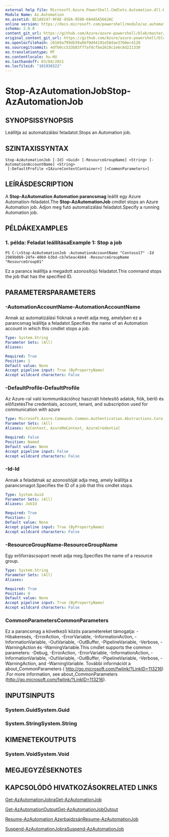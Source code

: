 ```yaml
---
external help file: Microsoft.Azure.PowerShell.Cmdlets.Automation.dll-Help.xml
Module Name: Az.Automation
ms.assetid: BE1A9247-9F8E-45EA-9590-684A5A5662AC
online version: https://docs.microsoft.com/powershell/module/az.automation/stop-azautomationjob
schema: 2.0.0
content_git_url: https://github.com/Azure/azure-powershell/blob/master/src/Automation/Automation/help/Stop-AzAutomationJob.md
original_content_git_url: https://github.com/Azure/azure-powershell/blob/master/src/Automation/Automation/help/Stop-AzAutomationJob.md
ms.openlocfilehash: c0169a799db59a66f0d44191e58dae3760ec4128
ms.sourcegitcommit: 4dfb0cc533b83f77afdcfbe2618c1e6c8d221330
ms.translationtype: MT
ms.contentlocale: hu-HU
ms.lasthandoff: 03/04/2021
ms.locfileid: "101938322"
---
```

# <span data-ttu-id="c3174-101">Stop-AzAutomationJob</span><span class="sxs-lookup"><span data-stu-id="c3174-101">Stop-AzAutomationJob</span></span>

## <span data-ttu-id="c3174-102">SYNOPSIS</span><span class="sxs-lookup"><span data-stu-id="c3174-102">SYNOPSIS</span></span>
<span data-ttu-id="c3174-103">Leállítja az automatizálási feladatot.</span><span class="sxs-lookup"><span data-stu-id="c3174-103">Stops an Automation job.</span></span>

## <span data-ttu-id="c3174-104">SZINTAXIS</span><span class="sxs-lookup"><span data-stu-id="c3174-104">SYNTAX</span></span>

```
Stop-AzAutomationJob [-Id] <Guid> [-ResourceGroupName] <String> [-AutomationAccountName] <String>
 [-DefaultProfile <IAzureContextContainer>] [<CommonParameters>]
```

## <span data-ttu-id="c3174-105">LEÍRÁS</span><span class="sxs-lookup"><span data-stu-id="c3174-105">DESCRIPTION</span></span>
<span data-ttu-id="c3174-106">A **Stop-AzAutomation Automation parancsmag** leállít egy Azure Automation-feladatot.</span><span class="sxs-lookup"><span data-stu-id="c3174-106">The **Stop-AzAutomationJob** cmdlet stops an Azure Automation job.</span></span>
<span data-ttu-id="c3174-107">Adjon meg futó automatizálási feladatot.</span><span class="sxs-lookup"><span data-stu-id="c3174-107">Specify a running Automation job.</span></span>

## <span data-ttu-id="c3174-108">PÉLDÁK</span><span class="sxs-lookup"><span data-stu-id="c3174-108">EXAMPLES</span></span>

### <span data-ttu-id="c3174-109">1. példa: Feladat leállítása</span><span class="sxs-lookup"><span data-stu-id="c3174-109">Example 1: Stop a job</span></span>
```
PS C:\>Stop-AzAutomationJob -AutomationAccountName "Contoso17" -Id 2989b069-24fe-40b9-b3bd-cb7e5eac4b64 -ResourceGroupName "ResourceGroup01"
```

<span data-ttu-id="c3174-110">Ez a parancs leállítja a megadott azonosítójú feladatot.</span><span class="sxs-lookup"><span data-stu-id="c3174-110">This command stops the job that has the specified ID.</span></span>

## <span data-ttu-id="c3174-111">PARAMETERS</span><span class="sxs-lookup"><span data-stu-id="c3174-111">PARAMETERS</span></span>

### <span data-ttu-id="c3174-112">-AutomationAccountName</span><span class="sxs-lookup"><span data-stu-id="c3174-112">-AutomationAccountName</span></span>
<span data-ttu-id="c3174-113">Annak az automatizálási fióknak a nevét adja meg, amelyben ez a parancsmag leállítja a feladatot.</span><span class="sxs-lookup"><span data-stu-id="c3174-113">Specifies the name of an Automation account in which this cmdlet stops a job.</span></span>

```yaml
Type: System.String
Parameter Sets: (All)
Aliases:

Required: True
Position: 1
Default value: None
Accept pipeline input: True (ByPropertyName)
Accept wildcard characters: False
```

### <span data-ttu-id="c3174-114">-DefaultProfile</span><span class="sxs-lookup"><span data-stu-id="c3174-114">-DefaultProfile</span></span>
<span data-ttu-id="c3174-115">Az Azure-ral való kommunikációhoz használt hitelesítő adatok, fiók, bérlő és előfizetés</span><span class="sxs-lookup"><span data-stu-id="c3174-115">The credentials, account, tenant, and subscription used for communication with azure</span></span>

```yaml
Type: Microsoft.Azure.Commands.Common.Authentication.Abstractions.Core.IAzureContextContainer
Parameter Sets: (All)
Aliases: AzContext, AzureRmContext, AzureCredential

Required: False
Position: Named
Default value: None
Accept pipeline input: False
Accept wildcard characters: False
```

### <span data-ttu-id="c3174-116">-Id</span><span class="sxs-lookup"><span data-stu-id="c3174-116">-Id</span></span>
<span data-ttu-id="c3174-117">Annak a feladatnak az azonosítóját adja meg, amely leállítja a parancsmagot.</span><span class="sxs-lookup"><span data-stu-id="c3174-117">Specifies the ID of a job that this cmdlet stops.</span></span>

```yaml
Type: System.Guid
Parameter Sets: (All)
Aliases: JobId

Required: True
Position: 2
Default value: None
Accept pipeline input: True (ByPropertyName)
Accept wildcard characters: False
```

### <span data-ttu-id="c3174-118">-ResourceGroupName</span><span class="sxs-lookup"><span data-stu-id="c3174-118">-ResourceGroupName</span></span>
<span data-ttu-id="c3174-119">Egy erőforráscsoport nevét adja meg.</span><span class="sxs-lookup"><span data-stu-id="c3174-119">Specifies the name of a resource group.</span></span>

```yaml
Type: System.String
Parameter Sets: (All)
Aliases:

Required: True
Position: 0
Default value: None
Accept pipeline input: True (ByPropertyName)
Accept wildcard characters: False
```

### <span data-ttu-id="c3174-120">CommonParameters</span><span class="sxs-lookup"><span data-stu-id="c3174-120">CommonParameters</span></span>
<span data-ttu-id="c3174-121">Ez a parancsmag a következő közös paramétereket támogatja: -Hibakeresés, -ErrorAction, -ErrorVariable, -InformationAction, -InformationVariable, -OutVariable, -OutBuffer, -PipelineVariable, -Verbose, -WarningAction és -WarningVariable.</span><span class="sxs-lookup"><span data-stu-id="c3174-121">This cmdlet supports the common parameters: -Debug, -ErrorAction, -ErrorVariable, -InformationAction, -InformationVariable, -OutVariable, -OutBuffer, -PipelineVariable, -Verbose, -WarningAction, and -WarningVariable.</span></span> <span data-ttu-id="c3174-122">További információt a about_CommonParameters ( http://go.microsoft.com/fwlink/?LinkID=113216) .</span><span class="sxs-lookup"><span data-stu-id="c3174-122">For more information, see about_CommonParameters (http://go.microsoft.com/fwlink/?LinkID=113216).</span></span>

## <span data-ttu-id="c3174-123">INPUTS</span><span class="sxs-lookup"><span data-stu-id="c3174-123">INPUTS</span></span>

### <span data-ttu-id="c3174-124">System.Guid</span><span class="sxs-lookup"><span data-stu-id="c3174-124">System.Guid</span></span>

### <span data-ttu-id="c3174-125">System.String</span><span class="sxs-lookup"><span data-stu-id="c3174-125">System.String</span></span>

## <span data-ttu-id="c3174-126">KIMENETEK</span><span class="sxs-lookup"><span data-stu-id="c3174-126">OUTPUTS</span></span>

### <span data-ttu-id="c3174-127">System.Void</span><span class="sxs-lookup"><span data-stu-id="c3174-127">System.Void</span></span>

## <span data-ttu-id="c3174-128">MEGJEGYZÉSEK</span><span class="sxs-lookup"><span data-stu-id="c3174-128">NOTES</span></span>

## <span data-ttu-id="c3174-129">KAPCSOLÓDÓ HIVATKOZÁSOK</span><span class="sxs-lookup"><span data-stu-id="c3174-129">RELATED LINKS</span></span>

[<span data-ttu-id="c3174-130">Get-AzAutomationJobra</span><span class="sxs-lookup"><span data-stu-id="c3174-130">Get-AzAutomationJob</span></span>](./Get-AzAutomationJob.md)

[<span data-ttu-id="c3174-131">Get-AzAutomationOutput</span><span class="sxs-lookup"><span data-stu-id="c3174-131">Get-AzAutomationJobOutput</span></span>](./Get-AzAutomationJobOutput.md)

[<span data-ttu-id="c3174-132">Resume-AzAutomation Azerbajdzsán</span><span class="sxs-lookup"><span data-stu-id="c3174-132">Resume-AzAutomationJob</span></span>](./Resume-AzAutomationJob.md)

[<span data-ttu-id="c3174-133">Suspend-AzAutomationJobra</span><span class="sxs-lookup"><span data-stu-id="c3174-133">Suspend-AzAutomationJob</span></span>](./Suspend-AzAutomationJob.md)


